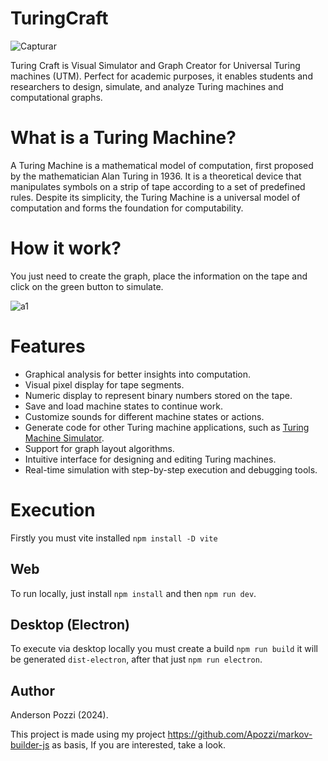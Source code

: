 # TuringCraft

![Capturar](https://github.com/user-attachments/assets/f4cd6586-64ee-4329-a30e-956b2d6c5566)

Turing Craft is Visual Simulator and Graph Creator for Universal Turing machines (UTM). Perfect for academic purposes, it enables students and researchers to design, simulate, and analyze Turing machines and computational graphs.

# What is a Turing Machine?

A Turing Machine is a mathematical model of computation, first proposed by the mathematician Alan Turing in 1936. It is a theoretical device that manipulates symbols on a strip of tape according to a set of predefined rules. Despite its simplicity, the Turing Machine is a universal model of computation and forms the foundation for computability.

# How it work?

You just need to create the graph, place the information on the tape and click on the green button to simulate.

![a1](https://github.com/user-attachments/assets/983eb02d-766d-4ed1-9409-11120e8d24ab)


# Features

- Graphical analysis for better insights into computation.
- Visual pixel display for tape segments.
- Numeric display to represent binary numbers stored on the tape.
- Save and load machine states to continue work.
- Customize sounds for different machine states or actions.
- Generate code for other Turing machine applications, such as [Turing Machine Simulator](https://turingmachinesimulator.com/).
- Support for graph layout algorithms.
- Intuitive interface for designing and editing Turing machines.
- Real-time simulation with step-by-step execution and debugging tools.

# Execution

Firstly you must vite installed `npm install -D vite`

## Web

To run locally, just install `npm install` and then `npm run dev`. 



## Desktop (Electron)

To execute via desktop locally you must create a build `npm run build` it will be generated `dist-electron`, 
after that just `npm run electron`. 

## Author

Anderson Pozzi (2024).

This project is made using my project https://github.com/Apozzi/markov-builder-js as basis,
If you are interested, take a look.
